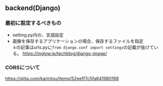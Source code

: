 ## backend(Django)

### 最初に設定するべきもの
- setting.py内の、言語設定
- 画像を保存するアプリケーションの場合、保存するファイルを指定  
  ↓の記事はurls.pyに`from django.conf import settings`の記載が抜けている。
  https://inglow.jp/techblog/django-image/

### CORSについて

https://qiita.com/karintou/items/52ee1f7c5fa641980188

